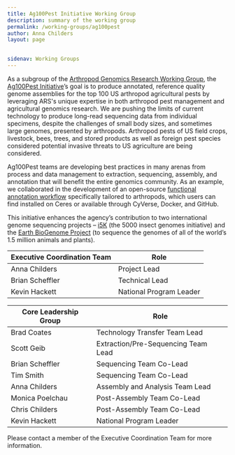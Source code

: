 ```yaml
---
title: Ag100Pest Initiative Working Group 
description: summary of the working group
permalink: /working-groups/ag100pest
author: Anna Childers
layout: page

 
sidenav: Working Groups
---
```



As a subgroup of the [Arthropod Genomics Research Working Group](/working-groups/arthropods/), the [Ag100Pest Initiative](http://i5k.github.io/ag100pest)’s goal is to produce annotated, reference quality genome assemblies for the top 100 US arthropod agricultural pests by leveraging ARS's unique expertise in both arthropod pest management and agricultural genomics research. We are pushing the limits of current technology to produce long-read sequencing data from individual specimens, despite the challenges of small body sizes, and sometimes large genomes, presented by arthropods. Arthropod pests of US field crops, livestock, bees, trees, and stored products as well as foreign pest species considered potential invasive threats to US agriculture are being considered.

Ag100Pest teams are developing best practices in many arenas from process and data management to extraction, sequencing, assembly, and annotation that will benefit the entire genomics community. As an example, we collaborated in the development of an open-source [functional annotation workflow](https://agbase-docs.readthedocs.io/en/latest/agbase/workflow.html) specifically tailored to arthropods, which users can find installed on Ceres or available through CyVerse, Docker, and GitHub.

This initiative enhances the agency’s contribution to two international genome sequencing projects – [i5K](http://i5k.github.io/) (the 5000 insect genomes initiative) and the [Earth BioGenome Project](https://www.earthbiogenome.org/) (to sequence the genomes of all of the world’s 1.5 million animals and plants).


**Executive Coordination Team**| Role |
---|---|
Anna Childers| Project Lead
Brian Scheffler| Technical Lead
Kevin Hackett| National Program Leader

**Core Leadership Group**| Role |
---|---|
Brad Coates| Technology Transfer Team Lead
Scott Geib| Extraction/Pre-Sequencing Team Lead
Brian Scheffler| Sequencing Team Co-Lead
Tim Smith| Sequencing Team Co-Lead
Anna Childers| Assembly and Analysis Team Lead
Monica Poelchau| Post-Assembly Team Co-Lead
Chris Childers| Post-Assembly Team Co-Lead
Kevin Hackett| National Program Leader


Please contact a member of the Executive Coordination Team for more information.
